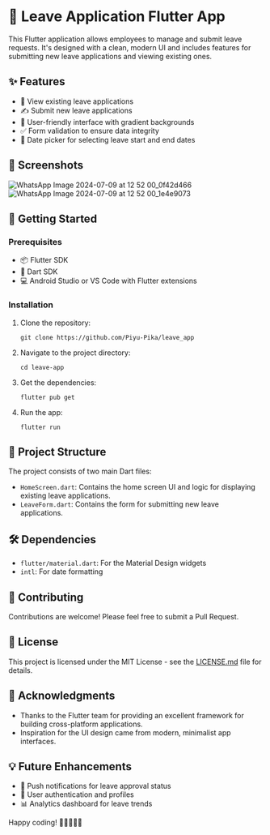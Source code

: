 # 📱 Leave Application Flutter App

This Flutter application allows employees to manage and submit leave requests. It's designed with a clean, modern UI and includes features for submitting new leave applications and viewing existing ones.

## ✨ Features

- 📅 View existing leave applications
- ✍️ Submit new leave applications
- 🎨 User-friendly interface with gradient backgrounds
- ✅ Form validation to ensure data integrity
- 📆 Date picker for selecting leave start and end dates

## 📸 Screenshots

![WhatsApp Image 2024-07-09 at 12 52 00_0f42d466](https://github.com/Piyu-Pika/leave_app/assets/162677885/d15a45e7-e2bb-4d9d-b303-083e595fd74c)
![WhatsApp Image 2024-07-09 at 12 52 00_1e4e9073](https://github.com/Piyu-Pika/leave_app/assets/162677885/77805ced-bcbd-4f6b-9d58-fc14185a23f2)


## 🚀 Getting Started

### Prerequisites

- 📦 Flutter SDK
- 🎯 Dart SDK
- 💻 Android Studio or VS Code with Flutter extensions

### Installation

1. Clone the repository:
   ```
   git clone https://github.com/Piyu-Pika/leave_app
   ```

2. Navigate to the project directory:
   ```
   cd leave-app
   ```

3. Get the dependencies:
   ```
   flutter pub get
   ```

4. Run the app:
   ```
   flutter run
   ```

## 📁 Project Structure

The project consists of two main Dart files:

- `HomeScreen.dart`: Contains the home screen UI and logic for displaying existing leave applications.
- `LeaveForm.dart`: Contains the form for submitting new leave applications.

## 🛠️ Dependencies

- `flutter/material.dart`: For the Material Design widgets
- `intl`: For date formatting

## 🤝 Contributing

Contributions are welcome! Please feel free to submit a Pull Request.

## 📄 License

This project is licensed under the MIT License - see the [LICENSE.md](LICENSE.md) file for details.

## 🙏 Acknowledgments

- Thanks to the Flutter team for providing an excellent framework for building cross-platform applications.
- Inspiration for the UI design came from modern, minimalist app interfaces.

## 💡 Future Enhancements

- 🔔 Push notifications for leave approval status
- 👤 User authentication and profiles
- 📊 Analytics dashboard for leave trends

Happy coding! 🚀👨‍💻👩‍💻
